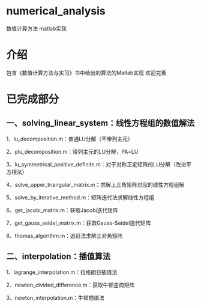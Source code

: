 # numerical_analysis
数值计算方法 matlab实现

# 介绍
包含《数值计算方法与实习》书中给出的算法的Matlab实现
欢迎完善

# 已完成部分
## 一、solving_linear_system：线性方程组的数值解法
1、lu_decomposition.m：普通LU分解（不带列主元）

2、plu_decomposition.m：带列主元的LU分解，PA=LU

3、lu_symmetrical_positive_definite.m：对于对称正定矩阵的LU分解（改进平方根法）

4、solve_upper_triangular_matrix.m：求解上三角矩阵对应的线性方程组解

5、solve_by_iterative_method.m：矩阵迭代法求解线性方程组

6、get_jacobi_matrix.m：获取Jacobi迭代矩阵

7、get_gauss_seidel_matrix.m：获取Gauss-Seidel迭代矩阵

8、thomas_algorithm.m：追赶法求解三对角矩阵

## 二、interpolation：插值算法
1、lagrange_interpolation.m：拉格朗日插值法

2、newton_divided_difference.m：获取牛顿差商矩阵

3、newton_interpolation.m：牛顿插值法
